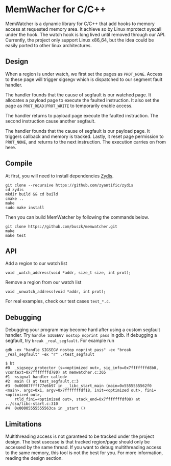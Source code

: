 # MemWacher for C/C++
MemWatcher is a dynamic library for C/C++ that add hooks to memory access at requested memory area. It achieve so by Linux mprotect syscall under the hook. The watch hook is long lived until removed through our API. Currently, the project only support Linux x86_64, but the idea could be easily ported to other linux architectures.

## Design
When a region is under watch, we first set the pages as `PROT_NONE`. Access to these page will trigger sigsegv which is dispatched to our segment fault handler.

The handler founds that the cause of segfault is our watched page. It allocates a payload page to execute the faulted instruction. It also set the page as `PROT_READ|PROT_WRITE` to temporarily enable access.

The handler returns to payload page execute the faulted instruction. The second instruction cause another segfault.

The handler founds that the cause of segfault is our payload page. It triggers callback and memory is tracked. Lastly, it reset page permission to `PROT_NONE`, and returns to the next instruction. The execution carries on from here.

## Compile
At first, you will need to install dependencies [Zydis](https://github.com/zyantific/zydis).
```
git clone --recursive https://github.com/zyantific/zydis
cd zydis
mkdir build && cd build
cmake ..
make
sudo make install
```
Then you can build MemWatcher by following the commands below.
```
git clone https://github.com/buszk/memwatcher.git
make
make test
```

## API
Add a region to our watch list
```
void _watch_address(void *addr, size_t size, int prot);
```
Remove a region from our watch list
```
void _unwatch_address(void *addr, int prot);
```
For real examples, check our test cases `test_*.c`.

## Debugging
Debugging your program may become hard after using a custom segfault handler. Try `handle SIGSEGV nostop noprint pass`  in gdb. If debugging a segfault, try `break _real_segfault`. For example run 
```
gdb -ex "handle SIGSEGV nostop noprint pass" -ex "break _real_segfault" -ex "r" ./test_segfault
```

```
$ bt
#0  _sigsegv_protector (s=<optimized out>, sig_info=0x7fffffffd8b0, vcontext=0x7fffffffd780) at memwatcher.c:365
#1  <signal handler called>
#2  main () at test_segfault.c:3
#3  0x00007ffff77e6b97 in __libc_start_main (main=0x5555555562f0 <main>, argc=0x1, argv=0x7fffffffdf18, init=<optimized out>, fini=<optimized out>, 
    rtld_fini=<optimized out>, stack_end=0x7fffffffdf08) at ../csu/libc-start.c:310
#4  0x00005555555563ca in _start ()
```

## Limitations
Multithreading access is not garanteed to be tracked under the project design. The best usecase is that tracked region/page should only be accessed by the same thread. If you want to debug multithreading access to the same memory, this tool is not the best for you. For more information, reading the design section. 